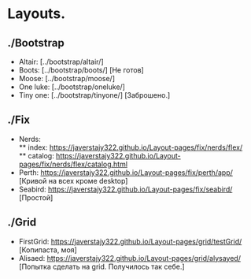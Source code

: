 # Layouts.

## ./Bootstrap

* Altair: [../bootstrap/altair/]
* Boots: [../bootstrap/boots/] [Не готов]  
* Moose: [../bootstrap/moose/]
* One luke: [../bootstrap/oneluke/]
* Tiny one: [../bootstrap/tinyone/] [Заброшено.]  

## ./Fix

* Nerds:   
** index: https://javerstajy322.github.io/Layout-pages/fix/nerds/flex/  
** catalog: https://javerstajy322.github.io/Layout-pages/fix/nerds/flex/catalog.html  
* Perth: https://javerstajy322.github.io/Layout-pages/fix/perth/app/ [Кривой на всех кроме desktop]   
* Seabird: https://javerstajy322.github.io/Layout-pages/fix/seabird/ [Простой]  

## ./Grid

* FirstGrid: https://javerstajy322.github.io/Layout-pages/grid/testGrid/ [Копипаста, моя]  
* Alisaed: https://javerstajy322.github.io/Layout-pages/grid/alysayed/ [Попытка сделать на grid. Получилось так себе.]  
